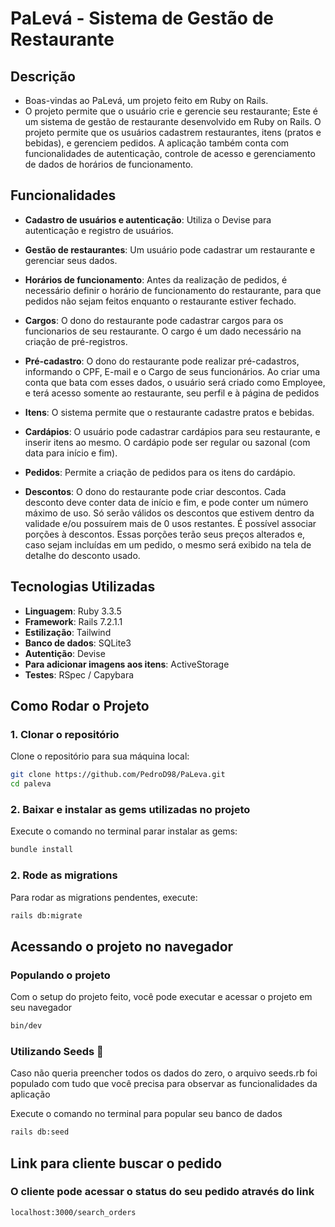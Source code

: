 # PaLevá - Sistema de Gestão de Restaurante

## Descrição
- Boas-vindas ao PaLevá, um projeto feito em Ruby on Rails.
- O projeto permite que o usuário crie e gerencie seu restaurante;
Este é um sistema de gestão de restaurante desenvolvido em Ruby on Rails. O projeto permite que os usuários cadastrem restaurantes, itens (pratos e bebidas), e gerenciem pedidos. A aplicação também conta com funcionalidades de autenticação, controle de acesso e gerenciamento de dados de horários de funcionamento.

## Funcionalidades
- <p> <strong>Cadastro de usuários e autenticação</strong>: Utiliza o Devise para autenticação e registro de usuários.</p>
- <p> <strong>Gestão de restaurantes</strong>: Um usuário pode cadastrar um restaurante e gerenciar seus dados.</p>
- <p> <strong>Horários de funcionamento</strong>: Antes da realização de pedidos, é necessário definir o horário de funcionamento do restaurante, para que pedidos não sejam feitos enquanto o restaurante estiver fechado.</p>
- <p> <strong>Cargos</strong>: O dono do restaurante pode cadastrar cargos para os funcionarios de seu restaurante. O cargo é um dado necessário na criação de pré-registros.</p>
- <p> <strong>Pré-cadastro</strong>: O dono do restaurante pode realizar pré-cadastros, informando o CPF,  E-mail e o Cargo de seus funcionários. Ao criar uma conta que bata com esses dados, o usuário será criado como Employee, e terá acesso somente ao restaurante, seu perfil e à página de pedidos</p>
- <p> <strong>Itens</strong>: O sistema permite que o restaurante cadastre pratos e bebidas.</p>
- <p> <strong>Cardápios</strong>: O usuário pode cadastrar cardápios para seu restaurante, e inserir itens ao mesmo. O cardápio pode ser regular ou sazonal (com data para início e fim).</p>
- <p> <strong>Pedidos</strong>: Permite a criação de pedidos para os itens do cardápio.</p>
- <p> <strong>Descontos</strong>: O dono do restaurante pode criar descontos. Cada desconto deve conter data de início e fim, e pode conter um número máximo de uso. Só serão válidos os descontos que estivem dentro da validade e/ou possuírem mais de 0 usos restantes. É possível associar porções à descontos. Essas porções terão seus preços alterados e, caso sejam incluídas em um pedido, o mesmo será exibido na tela de detalhe do desconto usado.</p>

## Tecnologias Utilizadas
- **Linguagem**: Ruby 3.3.5 
- **Framework**: Rails 7.2.1.1
- **Estilização**: Tailwind
- **Banco de dados**: SQLite3
- **Autentição**: Devise
- **Para adicionar imagens aos itens**: ActiveStorage
- **Testes**: RSpec / Capybara

## Como Rodar o Projeto

### 1. Clonar o repositório

Clone o repositório para sua máquina local:

```bash
git clone https://github.com/PedroD98/PaLeva.git
cd paleva
```

### 2. Baixar e instalar as gems utilizadas no projeto

Execute o comando no terminal parar instalar as gems:

```bash
bundle install
```

### 2. Rode as migrations

Para rodar as migrations pendentes, execute:

```bash
rails db:migrate
```

## Acessando o projeto no navegador

### Populando o projeto

Com o setup do projeto feito, você pode executar e acessar o projeto em seu navegador 
```bash
bin/dev
```
### Utilizando Seeds 🌱

Caso não queria preencher todos os dados do zero, o arquivo seeds.rb foi populado com tudo que você precisa para observar as funcionalidades da aplicação

Execute o comando no terminal para popular seu banco de dados
```bash
rails db:seed
```

## Link para cliente buscar o pedido

### O cliente pode acessar o status do seu pedido através do link

```bash
localhost:3000/search_orders
```
